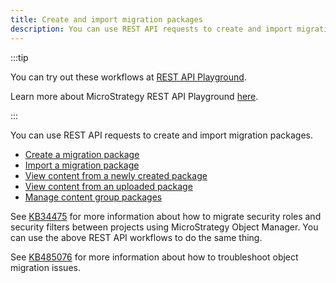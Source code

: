 ```yaml
---
title: Create and import migration packages
description: You can use REST API requests to create and import migration packages.
---
```


<Available since="2021 Update 2" />

:::tip

You can try out these workflows at [REST API Playground](https://www.postman.com/microstrategysdk/workspace/microstrategy-rest-api/folder/16131298-e4a2caff-1aef-4724-be48-4635fff1133f?ctx=documentation).

Learn more about MicroStrategy REST API Playground [here](/docs/getting-started/playground.md).

:::

You can use REST API requests to create and import migration packages.

- [Create a migration package](./create-a-migration-package.md)
- [Import a migration package](./import-a-migration-package.md)
- [View content from a newly created package](./view-newly-created-package.md)
- [View content from an uploaded package](./view-uploaded-package.md)
- [Manage content group packages](./manage-content-group-packages.md)

See [KB34475](https://community.microstrategy.com/s/article/KB34475-How-to-migrate-Security-Roles-and-Security-Filters?language=en_US) for more information about how to migrate security roles and security filters between projects using MicroStrategy Object Manager. You can use the above REST API workflows to do the same thing.

See [KB485076](https://community.microstrategy.com/s/article/Troubleshoot-object-migration-RESTful-API-issues) for more information about how to troubleshoot object migration issues.
